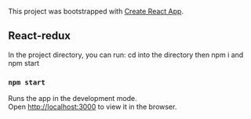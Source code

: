 This project was bootstrapped with [Create React App](https://github.com/facebook/create-react-app).

## React-redux 

In the project directory, you can run:
cd into the directory 
then npm i and npm start
### `npm start`

Runs the app in the development mode.<br>
Open [http://localhost:3000](http://localhost:3000) to view it in the browser.



